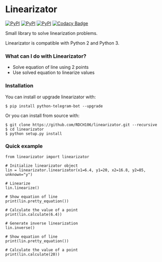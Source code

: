# Linearizator

[![PyPI](https://img.shields.io/pypi/v/linearizator.svg)](https://pypi.python.org/pypi/linearizator)
[![PyPI](https://img.shields.io/pypi/pyversions/linearizator.svg)](https://pypi.python.org/pypi/linearizator)
[![PyPI](https://img.shields.io/pypi/l/linearizator.svg)](https://github.com/RDCH106/linearizator/blob/master/LICENSE)
[![Codacy Badge](https://api.codacy.com/project/badge/Grade/442feb0ba62c44c7900e33e773cde6f8)](https://www.codacy.com/app/RDCH106/linearizator?utm_source=github.com&utm_medium=referral&utm_content=RDCH106/linearizator&utm_campaign=badger)

Small library to solve linearization problems.

Linearizator is compatible with Python 2 and Python 3.

### What can I do with Linearizator?

- Solve equation of line using 2 points
- Use solved equation to linearize values

### Installation

You can install or upgrade linearizator with:

`$ pip install python-telegram-bot --upgrade`

Or you can install from source with:

```
$ git clone https://github.com/RDCH106/linearizator.git --recursive
$ cd linearizator
$ python setup.py install
```

### Quick example

```
from linearizator import linearizator

# Initialize linearizator object
lin = linearizator.linearizator(x1=6.4, y1=20, x2=16.8, y2=85, unknown="y")

# Linearize
lin.linearize()

# Show equation of line
print(lin.pretty_equation())

# Calculate the value of a point
print(lin.calculate(6.4))

# Generate inverse linearization
lin.inverse()

# Show equation of line
print(lin.pretty_equation())

# Calculate the value of a point
print(lin.calculate(20))

```
